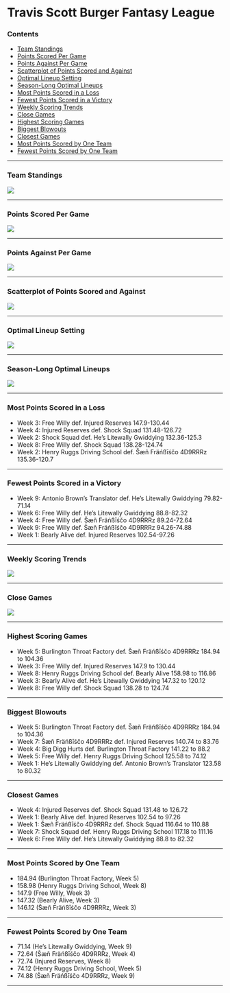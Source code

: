 Travis Scott Burger Fantasy League
================

### Contents

- [Team Standings](#team-standings)
- [Points Scored Per Game](#points-scored-per-game)
- [Points Against Per Game](#points-against-per-game)
- [Scatterplot of Points Scored and
  Against](#scatterplot-of-points-scored-and-against)
- [Optimal Lineup Setting](#optimal-lineup-setting)
- [Season-Long Optimal Lineups](#season-long-optimal-lineups)
- [Most Points Scored in a Loss](#most-points-scored-in-a-loss)
- [Fewest Points Scored in a
  Victory](#fewest-points-scored-in-a-victory)
- [Weekly Scoring Trends](#weekly-scoring-trends)
- [Close Games](#close-games)
- [Highest Scoring Games](#highest-scoring-games)
- [Biggest Blowouts](#biggest-blowouts)
- [Closest Games](#closest-games)
- [Most Points Scored by One Team](#most-points-scored-by-one-team)
- [Fewest Points Scored by One Team](#fewest-points-scored-by-one-team)

------------------------------------------------------------------------

### Team Standings

![](README_files/figure-gfm/unnamed-chunk-2-1.png)<!-- -->

------------------------------------------------------------------------

### Points Scored Per Game

![](README_files/figure-gfm/unnamed-chunk-3-1.png)<!-- -->

------------------------------------------------------------------------

### Points Against Per Game

![](README_files/figure-gfm/unnamed-chunk-4-1.png)<!-- -->

------------------------------------------------------------------------

### Scatterplot of Points Scored and Against

![](README_files/figure-gfm/unnamed-chunk-5-1.png)<!-- -->

------------------------------------------------------------------------

### Optimal Lineup Setting

![](README_files/figure-gfm/unnamed-chunk-6-1.png)<!-- -->

------------------------------------------------------------------------

### Season-Long Optimal Lineups

![](README_files/figure-gfm/unnamed-chunk-7-1.png)<!-- -->

------------------------------------------------------------------------

### Most Points Scored in a Loss

- Week 3: Free Willy def. Injured Reserves 147.9-130.44
- Week 4: Injured Reserves def. Shock Squad 131.48-126.72
- Week 2: Shock Squad def. He’s Litewally Gwiddying 132.36-125.3
- Week 8: Free Willy def. Shock Squad 138.28-124.74
- Week 2: Henry Ruggs Driving School def. Šæñ Fräńßīśčo 4D9RRRz
  135.36-120.7

------------------------------------------------------------------------

### Fewest Points Scored in a Victory

- Week 9: Antonio Brown’s Translator def. He’s Litewally Gwiddying
  79.82-71.14
- Week 6: Free Willy def. He’s Litewally Gwiddying 88.8-82.32
- Week 4: Free Willy def. Šæñ Fräńßīśčo 4D9RRRz 89.24-72.64
- Week 9: Free Willy def. Šæñ Fräńßīśčo 4D9RRRz 94.26-74.88
- Week 1: Bearly Alive def. Injured Reserves 102.54-97.26

------------------------------------------------------------------------

### Weekly Scoring Trends

![](README_files/figure-gfm/unnamed-chunk-10-1.png)<!-- -->

------------------------------------------------------------------------

### Close Games

![](README_files/figure-gfm/unnamed-chunk-11-1.png)<!-- -->

------------------------------------------------------------------------

### Highest Scoring Games

- Week 5: Burlington Throat Factory def. Šæñ Fräńßīśčo 4D9RRRz 184.94 to
  104.36
- Week 3: Free Willy def. Injured Reserves 147.9 to 130.44
- Week 8: Henry Ruggs Driving School def. Bearly Alive 158.98 to 116.86
- Week 3: Bearly Alive def. He’s Litewally Gwiddying 147.32 to 120.12
- Week 8: Free Willy def. Shock Squad 138.28 to 124.74

------------------------------------------------------------------------

### Biggest Blowouts

- Week 5: Burlington Throat Factory def. Šæñ Fräńßīśčo 4D9RRRz 184.94 to
  104.36
- Week 7: Šæñ Fräńßīśčo 4D9RRRz def. Injured Reserves 140.74 to 83.76
- Week 4: Big Digg Hurts def. Burlington Throat Factory 141.22 to 88.2
- Week 5: Free Willy def. Henry Ruggs Driving School 125.58 to 74.12
- Week 1: He’s Litewally Gwiddying def. Antonio Brown’s Translator
  123.58 to 80.32

------------------------------------------------------------------------

### Closest Games

- Week 4: Injured Reserves def. Shock Squad 131.48 to 126.72
- Week 1: Bearly Alive def. Injured Reserves 102.54 to 97.26
- Week 1: Šæñ Fräńßīśčo 4D9RRRz def. Shock Squad 116.64 to 110.88
- Week 7: Shock Squad def. Henry Ruggs Driving School 117.18 to 111.16
- Week 6: Free Willy def. He’s Litewally Gwiddying 88.8 to 82.32

------------------------------------------------------------------------

### Most Points Scored by One Team

- 184.94 (Burlington Throat Factory, Week 5)
- 158.98 (Henry Ruggs Driving School, Week 8)
- 147.9 (Free Willy, Week 3)
- 147.32 (Bearly Alive, Week 3)
- 146.12 (Šæñ Fräńßīśčo 4D9RRRz, Week 3)

------------------------------------------------------------------------

### Fewest Points Scored by One Team

- 71.14 (He’s Litewally Gwiddying, Week 9)
- 72.64 (Šæñ Fräńßīśčo 4D9RRRz, Week 4)
- 72.74 (Injured Reserves, Week 8)
- 74.12 (Henry Ruggs Driving School, Week 5)
- 74.88 (Šæñ Fräńßīśčo 4D9RRRz, Week 9)

------------------------------------------------------------------------
